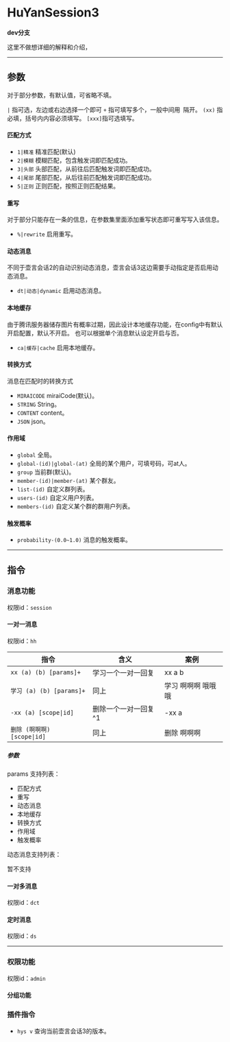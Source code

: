# HuYanSession3

**dev分支**

这里不做想详细的解释和介绍，

---

## 参数

对于部分参数，有默认值，可省略不填。

`|`  指可选，左边或右边选择一个即可
`+` 指可填写多个，一般中间用` `隔开。
`(xx)` 指必填，括号内内容必须填写。
`[xxx]`指可选填写。

#### 匹配方式

* `1|精准` 精准匹配(默认)
* `2|模糊` 模糊匹配，包含触发词即匹配成功。
* `3|头部` 头部匹配，从前往后匹配触发词即匹配成功。
* `4|尾部` 尾部匹配，从后往前匹配触发词即匹配成功。
* `5|正则` 正则匹配，按照正则匹配结果。

#### 重写

对于部分只能存在一条的信息，在参数集里面添加重写状态即可重写写入该信息。

* `%|rewrite` 启用重写。

#### 动态消息

不同于壶言会话2的自动识别动态消息，壶言会话3这边需要手动指定是否启用动态消息。

* `dt|动态|dynamic` 启用动态消息。

#### 本地缓存

由于腾讯服务器储存图片有概率过期，因此设计本地缓存功能，在config中有默认开启配置，默认不开启。
也可以根据单个消息默认设定开启与否。

* `ca|缓存|cache` 启用本地缓存。

#### 转换方式

消息在匹配时的转换方式

* `MIRAICODE` miraiCode(默认)。
* `STRING` String。
* `CONTENT` content。
* `JSON` json。

#### 作用域

* `global` 全局。
* `global-(id)|global-(at)` 全局的某个用户，可填号码，可at人。
* `group` 当前群(默认)。
* `member-(id)|member-(at)` 某个群友。
* `list-(id)` 自定义群列表。
* `users-(id)` 自定义用户列表。
* `members-(id)` 自定义某个群的群用户列表。

#### 触发概率

* `probability-(0.0~1.0)` 消息的触发概率。

---

## 指令

### 消息功能

权限id：`session`

#### 一对一消息

权限id：`hh`

| 指令                     | 含义          | 案例         |
|------------------------|-------------|------------|
| `xx (a) (b) [params]+` | 学习一个一对一回复   | xx a b     |
| `学习 (a) (b) [params]+` | 同上          | 学习 啊啊啊 哦哦哦 |
| `-xx (a) [scope\|id]`  | 删除一个一对一回复^1 | -xx a      |
| `删除 (啊啊啊) [scope\|id]` | 同上          | 删除 啊啊啊     |

##### 参数

params 支持列表：

* 匹配方式
* 重写
* 动态消息
* 本地缓存
* 转换方式
* 作用域
* 触发概率

动态消息支持列表：

暂不支持

#### 一对多消息

权限id：`dct`

#### 定时消息

权限id：`ds`

---

### 权限功能

权限id：`admin`

#### 分组功能

### 插件指令

* `hys v` 查询当前壶言会话3的版本。

